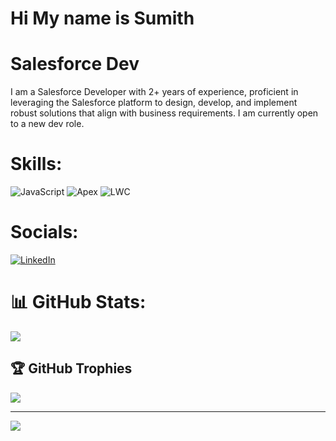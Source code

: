 # Hi My name is Sumith
# Salesforce Dev
I am a Salesforce Developer with 2+ years of experience, proficient in leveraging the Salesforce platform to design, develop, and implement robust solutions that align with business requirements.
I am currently open to a new dev role.
                                                                                                                                                                                                

# Skills:
![JavaScript](https://img.shields.io/badge/javascript-%23323330.svg?style=plastic&logo=javascript&logoColor=%23F7DF1E)
![Apex](https://img.shields.io/badge/Apex-%23323330.svg?style=plastic&logo=Apex&logoColor=%23F7DF1E)
![LWC](https://img.shields.io/badge/LWC-%23323330.svg?style=plastic&logo=LWC&logoColor=%23F7DF1E)



# Socials:
[![LinkedIn](https://img.shields.io/badge/LinkedIn-%230077B5.svg?logo=linkedin&logoColor=white)](https://linkedin.com/in/https://linkedin.com/in/sumith-es-013) 


# 📊 GitHub Stats:

![](https://github-readme-stats.vercel.app/api/top-langs/?username=sumith07&theme=dark&hide_border=false&include_all_commits=false&count_private=false&layout=compact)

## 🏆 GitHub Trophies
![](https://github-profile-trophy.vercel.app/?username=sumith07&theme=dark&no-frame=false&no-bg=true&margin-w=4)

---
[![](https://visitcount.itsvg.in/api?id=sumith07&icon=0&color=0)](https://visitcount.itsvg.in)

<!-- Proudly created with GPRM ( https://gprm.itsvg.in ) -->
